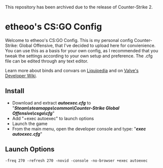 This repository has been archived due to the release of Counter-Strike 2.

# etheoo's CS:GO Config
Welcome to etheoo's CS:GO Config. This is my personal config Counter-Strike: Global Offensive, that I've decided to upload here for convienience. You can use this as a basis for your own config, as I recommended that you tweak the settings according to your own setup and preference. The .cfg file can be edited through any text editor.

Learn more about binds and convars on [Liquipedia](https://liquipedia.net/counterstrike/Bindings) and on [Valve's Developer Wiki](https://developer.valvesoftware.com/wiki/List_of_CS:GO_Cvars).

## Install

- Download and extract ***autoexec.cfg*** to "***Steam\steamapps\common\Counter-Strike Global Offensive\csgo\cfg***"
- Add "+exec autoexec" to launch options 
- Launch the game
- From the main menu, open the developer console and type: "***exec autoexec.cfg***"

## Launch Options
````
-freq 270 -refresh 270 -novid -console -no-browser +exec autoexec
````
